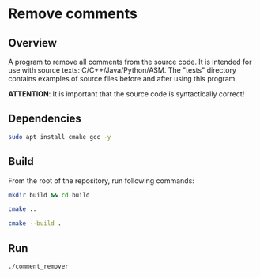 # Remove comments 

## Overview
A program to remove all comments from the source code. It is intended for use with source texts: C/C++/Java/Python/ASM.
The "tests" directory contains examples of source files before and after using this program.

**ATTENTION**: It is important that the source code is syntactically correct!

## Dependencies

```bash
sudo apt install cmake gcc -y
```

## Build
From the root of the repository, run following commands:

```bash
mkdir build && cd build
```

```bash
cmake ..
```

```bash
cmake --build .
```

## Run

```bash
./comment_remover
```
